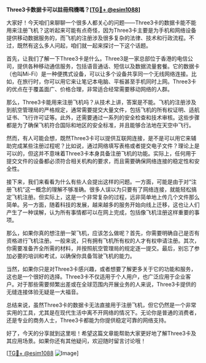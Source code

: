 **Three3卡数据卡可以註冊飛機嗎？[[TG💪+ @esim1088](https://t.me/s/esim1088)]**

大家好！今天咱们来聊聊一个很多人都关心的问题——Three3卡的数据卡能不能用来注册飞机？这听起来可能有点奇怪，因为Three3卡主要是为手机和网络设备提供移动数据服务的，而飞机的注册涉及很多复杂的法律、技术和行政流程。不过，既然有这么多人问起，咱们就一起来探讨一下这个话题。

首先，让我们了解一下Three3卡是什么。Three3是一家总部位于香港的电信公司，提供各种移动通信服务，包括语音通话、短信以及数据流量套餐。它的数据卡（也叫Mi-Fi）是一种便携式设备，可以让多个设备共享同一个无线网络连接。比如，在旅行时，你可以用它来让笔记本电脑、平板甚至手机同时上网。Three3卡的优点在于覆盖面广、价格合理，非常适合经常需要移动网络的人群。

那么，Three3卡能用来注册飞机吗？从技术上讲，答案是不能。飞机的注册涉及到航空管理局的严格规定，通常需要提交大量文件，包括飞机的所有权证明、适航证书、飞行许可证等。此外，还需要通过一系列的安全检查和技术审核。这些步骤都是为了确保飞机符合国际和地区的安全标准，并且能够合法地在天空中飞行。

然而，有人可能会想，既然Three3卡可以提供互联网连接，是不是可以用它来辅助完成某些注册过程呢？比如说，通过网络填写表格或者提交电子文件？理论上是可以的，但这并不意味着Three3卡本身具备注册飞机的功能。实际上，任何用于提交文件的设备都必须符合相关机构的要求，而且需要确保网络连接的稳定性和安全性。

接下来，我们来看看为什么有些人会提出这样的问题。一方面，可能是由于对“注册飞机”这一概念的理解不够准确。很多人误以为只要有了网络连接，就能轻松搞定飞机注册。但实际上，这是一个非常复杂的过程，远非简单地上传几个文件那么简单。另一方面，随着科技的发展，越来越多的服务开始向线上迁移，这也让人们产生了一种误解，认为所有事情都可以在网上完成，包括像飞机注册这样重要的事项。

那么，如果你真的想注册一架飞机，应该怎么做呢？首先，你需要明确自己是否有资格进行飞机注册。一般来说，只有拥有飞机所有权的人才有权申请注册。其次，你需要准备齐全所需的材料，并按照航空管理局的规定逐一提交。最后，别忘了参加必要的培训和考试，以确保你具备驾驶飞机的能力。

当然，如果你只是对Three3卡感兴趣，或者想要了解更多关于它的功能和服务，这也是一个很好的选择。Three3卡不仅适用于个人用户，也广泛应用于企业客户。对于那些需要频繁出差或在全球范围内开展业务的人来说，Three3卡提供的无缝连接体验无疑是一大福音。

总结来说，虽然Three3卡的数据卡无法直接用于注册飞机，但它仍然是一个非常实用的工具，尤其是在现代生活中离不开网络的情况下。无论你是普通的消费者，还是专业的商务人士，Three3卡都能为你提供稳定可靠的网络支持。

好了，今天的分享就到这里啦！希望这篇文章能帮助大家更好地了解Three3卡及其应用场景。如果你还有其他疑问，欢迎随时留言讨论哦！

[[TG💪+ @esim1088](https://t.me/s/esim1088) ![Image](https://i.postimg.cc/4NQfJmqS/Snipaste-2025-05-13-00-14-12.png)]